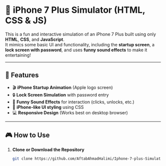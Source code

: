 # 📱 iPhone 7 Plus Simulator (HTML, CSS & JS)

This is a fun and interactive simulation of an iPhone 7 Plus built using only **HTML**, **CSS**, and **JavaScript**.  
It mimics some basic UI and functionality, including the **startup screen**, a **lock screen with password**, and uses **funny sound effects** to make it entertaining!

---

## 🌟 Features

- 🎬 **iPhone Startup Animation** (Apple logo screen)
- 🔒 **Lock Screen Simulation** with password entry
- 🤣 **Funny Sound Effects** for interaction (clicks, unlocks, etc.)
- 📱 **iPhone-like UI styling** using CSS
- 💻 **Responsive Design** (Works best on desktop browser)

---

## 🎮 How to Use

1. **Clone or Download the Repository**
   ```bash
   git clone https://github.com/AftabAhmadHalimi/Iphone-7-plus-Simulation-using-html-css-and-js.git
